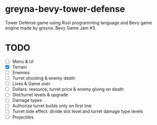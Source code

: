 # greyna-bevy-tower-defense
Tower Defense game using Rust programming language and Bevy game engine made by greyna. Bevy Game Jam #3.

# TODO
- [ ] Menu & UI
- [x] Terrain
- [ ] Enemies
- [ ] Turret shooting & enemy death
- [ ] Lives & Game over
- [ ] Dollars: resource, turret price & enemy giving on death 
- [ ] Slot/turret levels & upgrade
- [ ] Damage types
- [ ] Authorize turret builds only on first line
- [ ] Turret side effect: divide slot level and turret damage type levels
- [ ] Projectiles